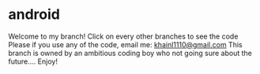 # android
Welcome to my branch!
Click on every other branches to see the code
Please if you use any of the code, email me: khainl1110@gmail.com
This branch is owned by an ambitious coding boy who not going sure about the future....
Enjoy!
